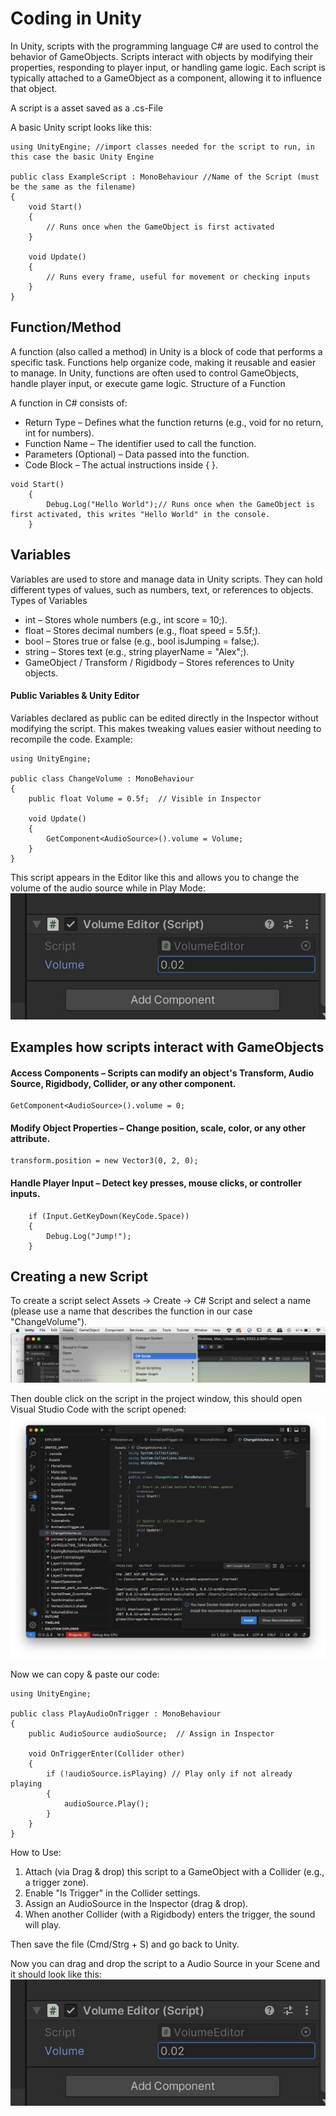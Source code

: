 # Coding in Unity 

In Unity, scripts with the programming language C# are used to control the behavior of GameObjects. Scripts interact with objects by modifying their properties, responding to player input, or handling game logic. Each script is typically attached to a GameObject as a component, allowing it to influence that object.

A script is a asset saved as a .cs-File 

A basic Unity script looks like this:
```
using UnityEngine; //import classes needed for the script to run, in this case the basic Unity Engine

public class ExampleScript : MonoBehaviour //Name of the Script (must be the same as the filename)
{
    void Start()
    {
        // Runs once when the GameObject is first activated
    }

    void Update()
    {
        // Runs every frame, useful for movement or checking inputs
    }
}
```
## Function/Method

A function (also called a method) in Unity is a block of code that performs a specific task. Functions help organize code, making it reusable and easier to manage. In Unity, functions are often used to control GameObjects, handle player input, or execute game logic.
Structure of a Function

A function in C# consists of:
- Return Type – Defines what the function returns (e.g., void for no return, int for numbers).
- Function Name – The identifier used to call the function.
- Parameters (Optional) – Data passed into the function.
- Code Block – The actual instructions inside { }.

```
void Start()
    {
        Debug.Log("Hello World");// Runs once when the GameObject is first activated, this writes "Hello World" in the console.
    }
```

## Variables

Variables are used to store and manage data in Unity scripts. They can hold different types of values, such as numbers, text, or references to objects.
Types of Variables

- int – Stores whole numbers (e.g., int score = 10;).
- float – Stores decimal numbers (e.g., float speed = 5.5f;).
- bool – Stores true or false (e.g., bool isJumping = false;).
- string – Stores text (e.g., string playerName = "Alex";).
- GameObject / Transform / Rigidbody – Stores references to Unity objects.

#### Public Variables & Unity Editor

Variables declared as public can be edited directly in the Inspector without modifying the script. This makes tweaking values easier without needing to recompile the code.
Example:

```
using UnityEngine;

public class ChangeVolume : MonoBehaviour
{
    public float Volume = 0.5f;  // Visible in Inspector

    void Update()
    {
        GetComponent<AudioSource>().volume = Volume;
    }
}
```

This script appears in the Editor like this and allows you to change the volume of the audio source while in Play Mode: 
![](images/script1.jpeg)

## Examples how scripts interact with GameObjects

#### Access Components – Scripts can modify an object's Transform, Audio Source, Rigidbody, Collider, or any other component.
```
GetComponent<AudioSource>().volume = 0;
```

#### Modify Object Properties – Change position, scale, color, or any other attribute.
```
transform.position = new Vector3(0, 2, 0);
```
#### Handle Player Input – Detect key presses, mouse clicks, or controller inputs.
```
    if (Input.GetKeyDown(KeyCode.Space))
    {
        Debug.Log("Jump!");
    }
```

## Creating a new Script

To create a script select Assets -> Create -> C# Script and select a name (please use a name that describes the function in our case "ChangeVolume"). 
![](images/script2.jpeg)

Then double click on the script in the project window, this should open Visual Studio Code with the script opened: 
![](images/script3.jpeg)

Now we can copy & paste our code: 
```
using UnityEngine;

public class PlayAudioOnTrigger : MonoBehaviour
{
    public AudioSource audioSource;  // Assign in Inspector

    void OnTriggerEnter(Collider other)
    {
        if (!audioSource.isPlaying) // Play only if not already playing
        {
            audioSource.Play();
        }
    }
}
```

How to Use:

1. Attach (via Drag & drop) this script to a GameObject with a Collider (e.g., a trigger zone).
2. Enable "Is Trigger" in the Collider settings.
3. Assign an AudioSource in the Inspector (drag & drop).
4. When another Collider (with a Rigidbody) enters the trigger, the sound will play.


Then save the file (Cmd/Strg + S) and go back to Unity. 

Now you can drag and drop the script to a Audio Source in your Scene and it should look like this: 
![](images/script1.jpeg)

